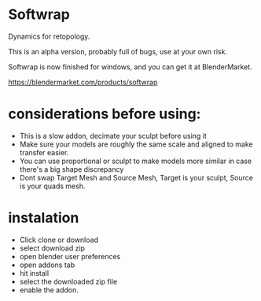 # Softwrap
Dynamics for retopology.

This is an alpha version, probably full of bugs, use at your own risk.

Softwrap is now finished for windows, and you can get it at BlenderMarket.

https://blendermarket.com/products/softwrap

# considerations before using:
 * This is a slow addon, decimate your sculpt before using it
 * Make sure your models are roughly the same scale and aligned to make transfer easier.
 * You can use proportional or sculpt to make models more similar in case there's a big shape discrepancy
 * Dont swap Target Mesh and Source Mesh, Target is your sculpt, Source is your quads mesh.

# instalation
 * Click clone or download
 * select download zip
 * open blender user preferences
 * open addons tab
 * hit install
 * select the downloaded zip file
 * enable the addon.
